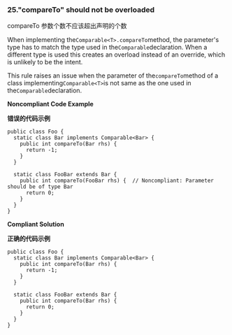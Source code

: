 ### 25."compareTo" should not be overloaded

compareTo 参数个数不应该超出声明的个数

When implementing the`Comparable<T>.compareTo`method, the parameter's type has to match the type used in the`Comparable`declaration. When a different type is used this creates an overload instead of an override, which is unlikely to be the intent.

This rule raises an issue when the parameter of the`compareTo`method of a class implementing`Comparable<T>`is not same as the one used in the`Comparable`declaration.


**Noncompliant Code Example**

**错误的代码示例**

```
public class Foo {
  static class Bar implements Comparable<Bar> {
    public int compareTo(Bar rhs) {
      return -1;
    }
  }

  static class FooBar extends Bar {
    public int compareTo(FooBar rhs) {  // Noncompliant: Parameter should be of type Bar
      return 0;
    }
  }
}
```


**Compliant Solution**

**正确的代码示例**

```
public class Foo {
  static class Bar implements Comparable<Bar> {
    public int compareTo(Bar rhs) {
      return -1;
    }
  }

  static class FooBar extends Bar {
    public int compareTo(Bar rhs) {
      return 0;
    }
  }
}
```


